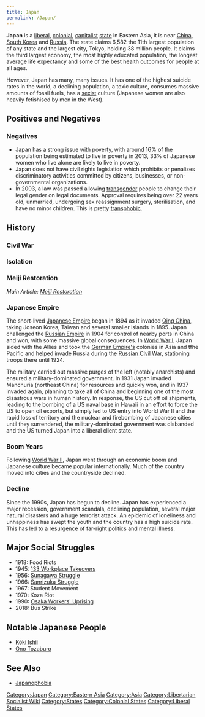 ```yaml
---
title: Japan
permalink: /Japan/
---
```


**Japan** is a [liberal](Liberalism "wikilink"),
[colonial](Colonialism "wikilink"), [capitalist](Capitalism "wikilink")
[state](List_of_States "wikilink") in Eastern Asia, it is near
[China](China "wikilink"), [South Korea](South_Korea "wikilink") and
[Russia](Russia "wikilink"). The state claims 6,582 the 11th largest
population of any state and the largest city, Tokyo, holding 38 million
people. It claims the third largest economy, the most highly educated
population, the longest average life expectancy and some of the best
health outcomes for people at all ages.

However, Japan has many, many issues. It has one of the highest suicide
rates in the world, a declining population, a toxic culture, consumes
massive amounts of fossil fuels, has a [sexist](Sexism "wikilink")
culture (Japanese women are also heavily fetishised by men in the West).

## Positives and Negatives

### Negatives

- Japan has a strong issue with poverty, with around 16% of the
  population being estimated to live in poverty in 2013, 33% of Japanese
  women who live alone are likely to live in poverty.
- Japan does not have civil rights legislation which prohibits or
  penalizes discriminatory activities committed by citizens, businesses,
  or non-governmental organizations.
- In 2003, a law was passed allowing
  [transgender](transgender "wikilink") people to change their legal
  gender on legal documents. Approval requires being over 22 years old,
  unmarried, undergoing sex reassignment surgery, sterilisation, and
  have no minor children. This is pretty
  [transphobic](Transphobia "wikilink").

## History

### Civil War

### Isolation

### Meiji Restoration

*Main Article: [Meiji Restoration](Meiji_Restoration "wikilink")*

### Japanese Empire

The short-lived [Japanese Empire](Japanese_Empire "wikilink") began in
1894 as it invaded [Qing China](Qing_China "wikilink"), taking Joseon
Korea, Taiwan and several smaller islands in 1895. Japan challenged the
[Russian Empire](Russian_Empire "wikilink") in 1904 for control of
nearby ports in China and won, with some massive global consequences. In
[World War I](World_War_I "wikilink"), Japan sided with the Allies and
took the [German Empire's](German_Empire "wikilink") colonies in Asia
and tfhe Pacific and helped invade Russia during the [Russian Civil
War](Russian_Civil_War "wikilink"), stationing troops there until 1924.

The military carried out massive purges of the left (notably anarchists)
and ensured a military-dominated government. In 1931 Japan invaded
Manchuria (northeast China) for resources and quickly won, and in 1937
invaded again, planning to take all of China and beginning one of the
most disastrous wars in human history. In response, the US cut off oil
shipments, leading to the bombing of a US naval base in Hawaii in an
effort to force the US to open oil exports, but simply led to US entry
into World War II and the rapid loss of territory and the nuclear and
firebombing of Japanese cities until they surrendered, the
military-dominated government was disbanded and the US turned Japan into
a liberal client state.

### Boom Years

Following [World War II](World_War_II "wikilink"), Japan went through an
economic boom and Japanese culture became popular internationally. Much
of the country moved into cities and the countryside declined.

### Decline

Since the 1990s, Japan has begun to decline. Japan has experienced a
major recession, government scandals, declining population, several
major natural disasters and a huge terrorist attack. An epidemic of
loneliness and unhappiness has swept the youth and the country has a
high suicide rate. This has led to a resurgence of far-right politics
and mental illness.

## Major Social Struggles

- 1918: Food Riots
- 1945: [133 Workplace Takeovers](Workers'_Control_in_Japan "wikilink")
- 1956: [Sunagawa Struggle](Sunagawa_Struggle_(Japan) "wikilink")
- 1966: [Sanrizuka Struggle](Sanrizuka_Struggle_(Japan) "wikilink")
- 1967: Student Movement
- 1970: Koza Riot
- 1990: [Osaka Workers'
  Uprising](Osaka_Workers'_Uprising_(1990) "wikilink")
- 2018: Bus Strike

## Notable Japanese People

- [Kōki Ishii](Kōki_Ishii "wikilink")
- [Ono Tozaburo](Ono_Tozaburo "wikilink")

## See Also

- [Japanophobia](Japanophobia "wikilink")

[Category:Japan](Category:Japan "wikilink") [Category:Eastern
Asia](Category:Eastern_Asia "wikilink")
[Category:Asia](Category:Asia "wikilink") [Category:Libertarian
Socialist Wiki](Category:Libertarian_Socialist_Wiki "wikilink")
[Category:States](Category:States "wikilink") [Category:Colonial
States](Category:Colonial_States "wikilink") [Category:Liberal
States](Category:Liberal_States "wikilink")